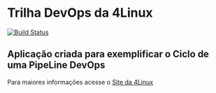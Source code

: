 # Trilha DevOps da 4Linux

<!-- Altere a Flag abaixo com sua URL do Travis -->
[![Build Status](https://travis-ci.org/lfreeitas/DevOpsLab-HelloWorld.svg?branch=master)](https://travis-ci.org/lfreeitas/DevOpsLab-HelloWorld)

## Aplicação criada para exemplificar o Ciclo de uma PipeLine DevOps


Para maiores informações acesse o [Site da 4Linux](https://www.4linux.com.br/cursos/devops)

